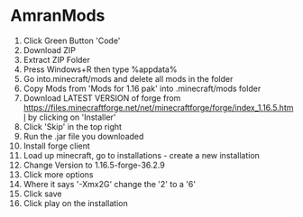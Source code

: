 # AmranMods

1) Click Green Button 'Code'
2) Download ZIP
3) Extract ZIP Folder
5) Press Windows+R then type %appdata%
5) Go into.minecraft/mods and delete all mods in the folder
4) Copy Mods from 'Mods for 1.16 pak' into .minecraft/mods folder
5) Download LATEST VERSION of forge from https://files.minecraftforge.net/net/minecraftforge/forge/index_1.16.5.html by clicking on 'Installer'
6) Click 'Skip' in the top right
7) Run the .jar file you downloaded
8) Install forge client
9) Load up minecraft, go to installations - create a new installation
10) Change Version to 1.16.5-forge-36.2.9
11) Click more options
12) Where it says '-Xmx2G' change the '2' to a '6'
13) Click save
14) Click play on the installation
